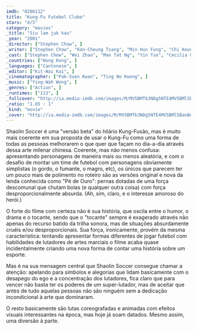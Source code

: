 ```yaml
---
imdb: "0286112"
title: "Kung-Fu Futebol Clube"
stars: "4/5"
category: "movies"
_title: "Siu lam juk kau"
_year: "2001"
_director: ["Stephen Chow", ]
_writer: ["Stephen Chow", "Kan-Cheung Tsang", "Min Hun Fung", "Chi Keung Fung", "Marc Handler", "Wei Lu", ]
_cast: ["Stephen Chow", "Wei Zhao", "Man Tat Ng", "Yin Tse", "Cecilia Cheung", "Karen Mok", "Vincent Kok", "Hui Li", "Yat-Fei Wong", ]
_countries: ["Hong Kong", ]
_languages: ["Cantonese", ]
_editor: ["Kit-Wai Kai", ]
_cinematographer: ["Pak-Suen Kwan", "Ting Wo Kwong", ]
_music: ["Ying-Wah Wong", ]
_genres: ["Action", ]
_runtimes: ["113", ]
_fullcover: "http://ia.media-imdb.com/images/M/MV5BMTk3NDg5NTE4MV5BMl5BanBnXkFtZTcwNzMxMjAwMQ@@.jpg"
_ratio: "1.85 : 1"
_kind: "movie"
_cover: "http://ia.media-imdb.com/images/M/MV5BMTk3NDg5NTE4MV5BMl5BanBnXkFtZTcwNzMxMjAwMQ@@._V1._SX95_SY140_.jpg"
---
```


Shaolin Soccer é uma "versão beta" do hilário Kung-Fusão, mas é muito mais coerente em sua proposta de usar o Kung-Fu como uma forma de todas as pessoas melhorarem o que quer que façam no dia-a-dia através dessa arte milenar chinesa. Coerente, mas não menos confusa: apresentando personagens de maneira mais ou menos aleatória, e com o desafio de montar um time de futebol com personagens obviamente simplistas (o gordo, o fumante, o magro, etc), os únicos que parecem ter um pouco mais de polimento no roteiro são as versões original e nova da lenda conhecida como "Pé de Ouro": pernas dotadas de uma força descomunal que chutam bolas (e qualquer outra coisa) com força desproporcionalmente absurda. (Ah, sim, claro, e o interesse amoroso do herói.)

O forte do filme com certeza não é sua história, que oscila entre o humor, o drama e o tocante, sendo que o "tocante" sempre é exagerado através não apenas do recurso batido da trilha sonora, mas de situações absurdamente cruéis e/ou desproporcionais. Sua força, ironicamente, provém da mesma característica: tentando apresentar formas diferentes de jogar futebol com habilidades de lutadores de artes marciais o filme acaba quase incidentalmente criando uma nova forma de contar uma história sobre um esporte.

Mas é na sua mensagem central que Shaolin Soccer consegue chamar a atenção: apelando para símbolos e alegorias que lidam basicamente com o desapego do ego e a concentração dos lutadores, fica claro que para vencer não basta ter os poderes de um super-lutador, mas de aceitar que antes de tudo aquelas pessoas não são ninguém sem a dedicação incondicional à arte que dominaram.

O resto basicamente são lutas coreografadas e animadas com efeitos visuais interessantes na época, mas hoje já soam datados. Mesmo assim, uma diversão à parte.
